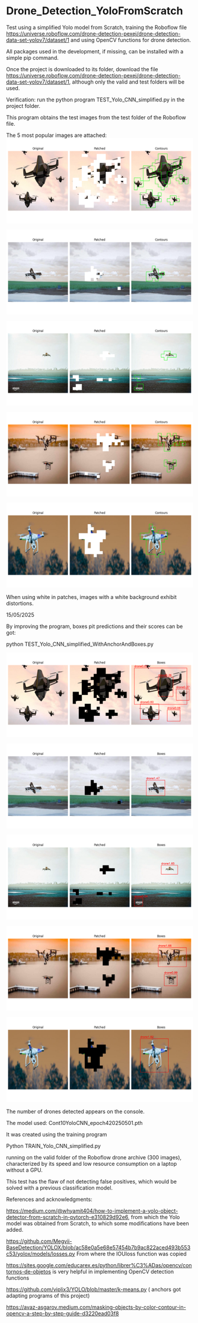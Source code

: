 # Drone_Detection_YoloFromScratch
Test using a simplified Yolo model from Scratch, training the Roboflow file https://universe.roboflow.com/drone-detection-pexej/drone-detection-data-set-yolov7/dataset/1 and using OpenCV functions for drone detection.

All packages used in the development, if missing, can be installed with a simple pip command.

Once the project is downloaded to its folder, download the file https://universe.roboflow.com/drone-detection-pexej/drone-detection-data-set-yolov7/dataset/1, although only the valid and test folders will be used.

Verification: run the python program TEST_Yolo_CNN_simplified.py in the project folder.

This program obtains the test images from the test folder of the Roboflow file.

The 5 most popular images are attached:
![Fig1](https://github.com/ablanco1950/Drone_Detection_YoloFromScratch/blob/main/Figure_1.png)

![Fig2](https://github.com/ablanco1950/Drone_Detection_YoloFromScratch/blob/main/Figure_2.png)

![Fig3](https://github.com/ablanco1950/Drone_Detection_YoloFromScratch/blob/main/Figure_3.png)

![Fig4](https://github.com/ablanco1950/Drone_Detection_YoloFromScratch/blob/main/Figure_4.png)

![Fig5](https://github.com/ablanco1950/Drone_Detection_YoloFromScratch/blob/main/Figure_5.png)

When using white in patches, images with a white background exhibit distortions.

15/05/2025

By improving the program, boxes  pit predictions and their scores can be got:

python TEST_Yolo_CNN_simplified_WithAnchorAndBoxes.py

![Fig6](https://github.com/ablanco1950/Drone_Detection_YoloFromScratch/blob/main/Figure_6.png)

![Fig7](https://github.com/ablanco1950/Drone_Detection_YoloFromScratch/blob/main/Figure_7.png)

![Fig8](https://github.com/ablanco1950/Drone_Detection_YoloFromScratch/blob/main/Figure_8.png)

![Fig9](https://github.com/ablanco1950/Drone_Detection_YoloFromScratch/blob/main/Figure_9.png)

![Fig10](https://github.com/ablanco1950/Drone_Detection_YoloFromScratch/blob/main/Figure_10.png)

The number of drones detected appears on the console.



The model used: Cont10YoloCNN_epoch420250501.pth

It was created using the training program

Python TRAIN_Yolo_CNN_simplified.py

running on the valid folder of the Roboflow drone archive (300 images), characterized by its speed and low resource consumption on a laptop without a GPU.

This test has the flaw of not detecting false positives, which would be solved with a previous classification model.

References and acknowledgments:

https://medium.com/@whyamit404/how-to-implement-a-yolo-object-detector-from-scratch-in-pytorch-e310829d92e6, from which the Yolo model was obtained from Scratch, to which some modifications have been added.

https://github.com/Megvii-BaseDetection/YOLOX/blob/ac58e0a5e68e57454b7b9ac822aced493b553c53/yolox/models/losses.py
From where the IOUloss function was copied

https://sites.google.com/educarex.es/python/librer%C3%ADas/opencv/contornos-de-objetos is very helpful in implementing OpenCV detection functions

https://github.com/viplix3/YOLO/blob/master/k-means.py  ( anchors got adapting  programs of this project)

https://avaz-asgarov.medium.com/masking-objects-by-color-contour-in-opencv-a-step-by-step-guide-d3220ead03f8
